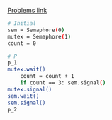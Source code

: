 [Problems link](http://skelet.ludost.net/OS/problems/K4_2019_Sept_SI_theory.pdf)

```bash
# Initial
sem = Semaphore(0)
mutex = Semaphore(1)
count = 0

# P
p_1
mutex.wait()
    count = count + 1
    if count == 3: sem.signal()
mutex.signal()
sem.wait()
sem.signal()
p_2
```